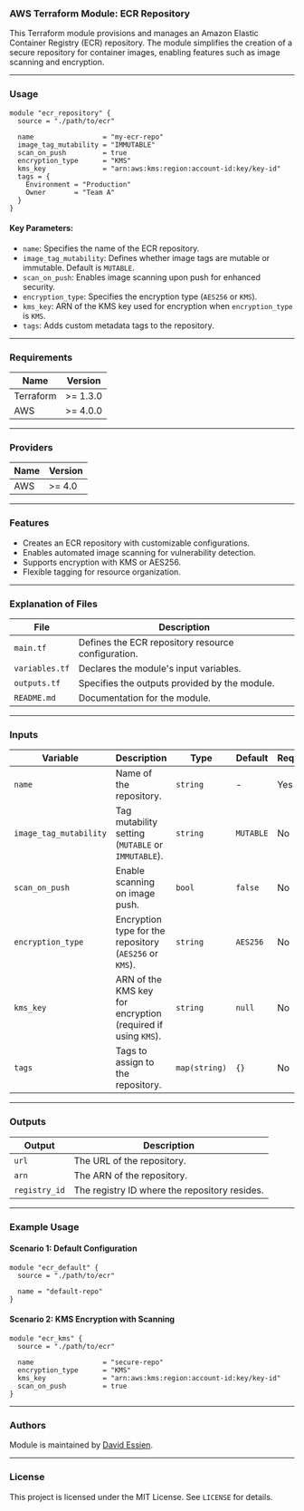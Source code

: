 ### AWS Terraform Module: ECR Repository

This Terraform module provisions and manages an Amazon Elastic Container Registry (ECR) repository. The module simplifies the creation of a secure repository for container images, enabling features such as image scanning and encryption.

---

### Usage

```hcl
module "ecr_repository" {
  source = "./path/to/ecr"

  name                 = "my-ecr-repo"
  image_tag_mutability = "IMMUTABLE"
  scan_on_push         = true
  encryption_type      = "KMS"
  kms_key              = "arn:aws:kms:region:account-id:key/key-id"
  tags = {
    Environment = "Production"
    Owner       = "Team A"
  }
}
```

#### Key Parameters:

- `name`: Specifies the name of the ECR repository.
- `image_tag_mutability`: Defines whether image tags are mutable or immutable. Default is `MUTABLE`.
- `scan_on_push`: Enables image scanning upon push for enhanced security.
- `encryption_type`: Specifies the encryption type (`AES256` or `KMS`).
- `kms_key`: ARN of the KMS key used for encryption when `encryption_type` is `KMS`.
- `tags`: Adds custom metadata tags to the repository.

---

### Requirements

| Name      | Version  |
| --------- | -------- |
| Terraform | >= 1.3.0 |
| AWS       | >= 4.0.0 |

---

### Providers

| Name | Version |
| ---- | ------- |
| AWS  | >= 4.0  |

---

### Features

- Creates an ECR repository with customizable configurations.
- Enables automated image scanning for vulnerability detection.
- Supports encryption with KMS or AES256.
- Flexible tagging for resource organization.

---

### Explanation of Files

| File           | Description                                        |
| -------------- | -------------------------------------------------- |
| `main.tf`      | Defines the ECR repository resource configuration. |
| `variables.tf` | Declares the module's input variables.             |
| `outputs.tf`   | Specifies the outputs provided by the module.      |
| `README.md`    | Documentation for the module.                      |

---

### Inputs

| Variable               | Description                                                  | Type          | Default   | Required |
| ---------------------- | ------------------------------------------------------------ | ------------- | --------- | -------- |
| `name`                 | Name of the repository.                                      | `string`      | -         | Yes      |
| `image_tag_mutability` | Tag mutability setting (`MUTABLE` or `IMMUTABLE`).           | `string`      | `MUTABLE` | No       |
| `scan_on_push`         | Enable scanning on image push.                               | `bool`        | `false`   | No       |
| `encryption_type`      | Encryption type for the repository (`AES256` or `KMS`).      | `string`      | `AES256`  | No       |
| `kms_key`              | ARN of the KMS key for encryption (required if using `KMS`). | `string`      | `null`    | No       |
| `tags`                 | Tags to assign to the repository.                            | `map(string)` | `{}`      | No       |

---

### Outputs

| Output        | Description                                   |
| ------------- | --------------------------------------------- |
| `url`         | The URL of the repository.                    |
| `arn`         | The ARN of the repository.                    |
| `registry_id` | The registry ID where the repository resides. |

---

### Example Usage

#### Scenario 1: Default Configuration

```hcl
module "ecr_default" {
  source = "./path/to/ecr"

  name = "default-repo"
}
```

#### Scenario 2: KMS Encryption with Scanning

```hcl
module "ecr_kms" {
  source = "./path/to/ecr"

  name                 = "secure-repo"
  encryption_type      = "KMS"
  kms_key              = "arn:aws:kms:region:account-id:key/key-id"
  scan_on_push         = true
}
```

---

### Authors

Module is maintained by [David Essien](https://davidessien.com).

---

### License

This project is licensed under the MIT License. See `LICENSE` for details.

